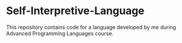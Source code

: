 # Self-Interpretive-Language
This repository contains code for a language developed by me during Advanced Programming Languages course.
